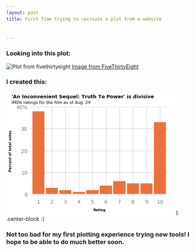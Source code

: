 ```yaml
---
layout: post
title: First Time trying to recreate a plot from a website


---
```


### Looking into this plot: 

![Plot from fivethirtyeight](https://fivethirtyeight.com/wp-content/uploads/2017/09/mehtahickey-inconvenient-0830-1.png)
[Image from FiveThirtyEight](https://fivethirtyeight.com/)


### I created this:

![My plot](/img/recreate_a_plot.png){: .center-block :}


### Not too bad for my first plotting experience trying new tools! I hope to be able to do much better soon. 
